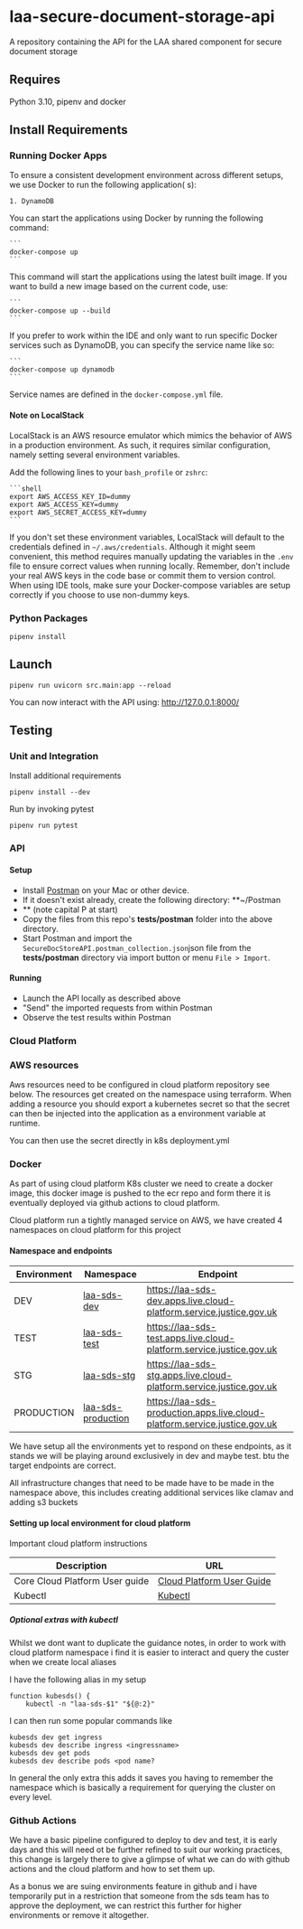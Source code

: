 # laa-secure-document-storage-api

A repository containing the API for the LAA shared component for secure document storage

## Requires

Python 3.10, pipenv and docker

## Install Requirements

### Running Docker Apps

To ensure a consistent development environment across different setups, we use Docker to run the following application(
s):

    1. DynamoDB

You can start the applications using Docker by running the following command:

    ```
    docker-compose up
    ```

This command will start the applications using the latest built image. If you want to build a new image based on the
current code, use:

    ```
    docker-compose up --build
    ```

If you prefer to work within the IDE and only want to run specific Docker services such as DynamoDB, you can specify the
service name like so:

    ```
    docker-compose up dynamodb
    ```

Service names are defined in the `docker-compose.yml` file.

#### Note on LocalStack

LocalStack is an AWS resource emulator which mimics the behavior of AWS in a production environment. As such, it
requires similar configuration, namely setting several environment variables.

Add the following lines to your `bash_profile` or `zshrc`:

    ```shell
    export AWS_ACCESS_KEY_ID=dummy
    export AWS_ACCESS_KEY=dummy
    export AWS_SECRET_ACCESS_KEY=dummy
    ```

If you don't set these environment variables, LocalStack will default to the credentials defined
in `~/.aws/credentials`. Although it might seem convenient, this method requires manually updating the variables in
the `.env` file to ensure correct values when running locally.
Remember, don't include your real AWS keys in the code base or commit them to version control. When using IDE tools,
make sure your Docker-compose variables are setup correctly if you choose to use non-dummy keys.

### Python Packages

```
pipenv install
```

## Launch

```
pipenv run uvicorn src.main:app --reload
```

You can now interact with the API using: http://127.0.0.1:8000/

## Testing

### Unit and Integration

Install additional requirements

```
pipenv install --dev
```

Run by invoking pytest

```
pipenv run pytest
```

### API

#### Setup

- Install [Postman](https://www.postman.com/downloads/) on your Mac or other device.
- If it doesn't exist already, create the following directory: **~/Postman
- ** (note capital P at start)
- Copy the files from this repo's **tests/postman** folder into the above directory.
- Start Postman and import the `SecureDocStoreAPI.postman_collection.json`json file from the **tests/postman** directory
  via import button or menu `File > Import`.

#### Running

- Launch the API locally as described above
- "Send" the imported requests from within Postman
- Observe the test results within Postman

### Cloud Platform

### AWS resources
Aws resources need to be configured in cloud platform repository see below.  The resources get created on the namespace
using terraform.
When adding a resource you should export a kubernetes secret so that the secret can then be injected into the application as a 
environment variable at runtime. 

You can then use the secret directly in k8s deployment.yml


### Docker

As part of using cloud platform K8s cluster we need to create a docker image, this docker image is pushed to the ecr
repo
and form there it is eventually deployed via github actions to cloud platform.

Cloud platform run a tightly managed service on AWS, we have created 4 namespaces on cloud platform for this project

#### Namespace and endpoints

| Environment | Namespace                                                                                                                                                                 | Endpoint                                                                   |
|-------------|---------------------------------------------------------------------------------------------------------------------------------------------------------------------------|----------------------------------------------------------------------------|
| DEV         | [laa-sds-dev](https://github.com/ministryofjustice/cloud-platform-environments/tree/main/namespaces/live.cloud-platform.service.justice.gov.uk/laa-sds-dev)               | https://laa-sds-dev.apps.live.cloud-platform.service.justice.gov.uk        |
| TEST        | [laa-sds-test](https://github.com/ministryofjustice/cloud-platform-environments/tree/main/namespaces/live.cloud-platform.service.justice.gov.uk/laa-sds-test)             | https://laa-sds-test.apps.live.cloud-platform.service.justice.gov.uk       |
| STG         | [laa-sds-stg](https://github.com/ministryofjustice/cloud-platform-environments/tree/main/namespaces/live.cloud-platform.service.justice.gov.uk/laa-sds-stg)               | https://laa-sds-stg.apps.live.cloud-platform.service.justice.gov.uk        |
| PRODUCTION  | [laa-sds-production](https://github.com/ministryofjustice/cloud-platform-environments/tree/main/namespaces/live.cloud-platform.service.justice.gov.uk/laa-sds-production) | https://laa-sds-production.apps.live.cloud-platform.service.justice.gov.uk |

We have setup all the environments yet to respond on these endpoints, as it stands we will be playing around exclusively
in
dev and maybe test. btu the target endpoints are correct.

All infrastructure changes that need to be made have to be made in the namespace above, this includes creating
additional services like clamav and adding s3 buckets

#### Setting up local environment for cloud platform

Important cloud platform instructions

| Description                    | URL                                                                                                                   |
|--------------------------------|-----------------------------------------------------------------------------------------------------------------------|
| Core Cloud Platform User guide | [Cloud Platform User Guide](https://user-guide.cloud-platform.service.justice.gov.uk/)                                |
| Kubectl                        | [Kubectl](https://user-guide.cloud-platform.service.justice.gov.uk/documentation/getting-started/kubectl-config.html) |

##### Optional extras with kubectl

Whilst we dont want to duplicate the guidance notes, in order to work with cloud platform namespace i find it is easier
to interact and query the custer when we create local aliases

I have the following alias in my setup

```
function kubesds() {
    kubectl -n "laa-sds-$1" "${@:2}"
```

I can then run some popular commands like

```
kubesds dev get ingress
kubesds dev describe ingress <ingressname>
kubesds dev get pods
kubesds dev describe pods <pod name?

```

In general the only extra this adds it saves you having to remember the namespace which is basically a requirement for
querying the cluster on every level.

### Github Actions

We have a basic pipeline configured to deploy to dev and test, it is early days and this will need ot be further refined
to suit our working practices, this change is largely there to give a glimpse of what we can do with github
actions and the cloud platform and how to set them up.

As a bonus we are suing environments feature in github and i have temporarily put in a restriction that someone
from the sds team has to approve the deployment, we can restrict this further for higher environments or remove it
altogether.



